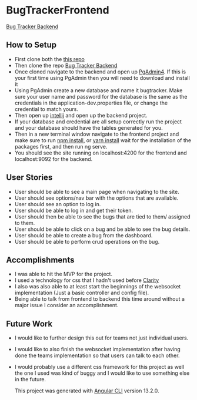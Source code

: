 # BugTrackerFrontend

[Bug Tracker Backend](https://github.com/Alto1988/bug-tracker-backend)

## How to Setup

- First clone both the [this repo](https://github.com/Alto1988/bug-tracker-frontend)
- Then clone the repo [Bug Tracker Backend](https://github.com/Alto1988/bug-tracker-backend)
- Once cloned navigate to the backend and open up [PgAdmin4](https://www.pgadmin.org/). If this is your first time using PgAdmin then you will need to download and install it
- Using PgAdmin create a new database and name it bugtracker. Make sure your user name and password for the database is the same as the credentials in the application-dev.properties file, or change the credential to match yours.
- Then open up [intellij](https://www.jetbrains.com/idea/) and open up the backend project.
- If your database and credential are all setup correctly run the project and your database should have the tables generated for you.
- Then in a new terminal window navigate to the frontend project and make sure to run [npm install](https://nodejs.org/en/download/), or [yarn install](https://classic.yarnpkg.com/en/docs/getting-started) wait for the installation of the packages first, and then run ng serve.
- You should see the site running on localhost:4200 for the frontend and localhost:9092 for the backend.

## User Stories

- User should be able to see a main page when navigating to the site.
- User should see options/nav bar with the options that are available.
- User should see an option to log in.
- User should be able to log in and get their token.
- User should then be able to see the bugs that are tied to them/ assigned to them.
- User should be able to click on a bug and be able to see the bug details.
- User should be able to create a bug from the dashboard.
- User should be able to perform crud operations on the bug.

## Accomplishments

- I was able to hit the MVP for the project.
- I used a technology for css that I hadn't used before [Clarity](https://clarity.design/)
- I also was also able to at least start the beginnings of the websocket implementation (Just a basic controller and config file).
- Being able to talk from frontend to backend this time around without a major issue I consider an accomplishment.

## Future Work

- I would like to further design this out for teams not just individual users.
- I would like to also finish the websocket implementation after having done the teams implementation so that users can talk to each other.
- I would probably use a different css framework for this project as well the one I used was kind of buggy and I would like to use something else in the future.

  This project was generated with [Angular CLI](https://github.com/angular/angular-cli) version 13.2.0.
